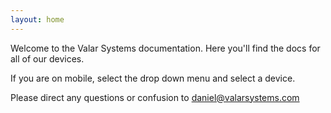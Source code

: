 ```yaml
---
layout: home
---
```


Welcome to the Valar Systems documentation. Here you'll find the docs for all of our devices. 

If you are on mobile, select the drop down menu and select a device. 

Please direct any questions or confusion to daniel@valarsystems.com

